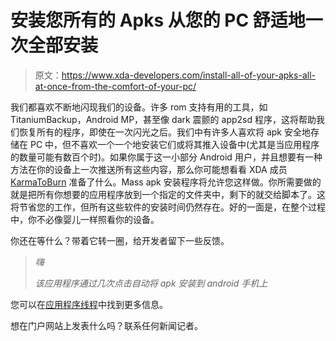 # 安装您所有的 Apks 从您的 PC 舒适地一次全部安装

> 原文：<https://www.xda-developers.com/install-all-of-your-apks-all-at-once-from-the-comfort-of-your-pc/>

我们都喜欢不断地闪现我们的设备。许多 rom 支持有用的工具，如 TitaniumBackup，Android MP，甚至像 dark 震颤的 app2sd 程序，这将帮助我们恢复所有的程序，即使在一次闪光之后。我们中有许多人喜欢将 apk 安全地存储在 PC 中，但不喜欢一个一个地安装它们或将其推入设备中(尤其是当应用程序的数量可能有数百个时)。如果你属于这一小部分 Android 用户，并且想要有一种方法在你的设备上一次推送所有这些内容，那么你可能想看看 XDA 成员 [KarmaToBurn](http://forum.xda-developers.com/member.php?u=4304448) 准备了什么。Mass apk 安装程序将允许您这样做。你所需要做的就是把所有你想要的应用程序放到一个指定的文件夹中，剩下的就交给脚本了。这将节省您的工作，但所有这些软件的安装时间仍然存在。好的一面是，在整个过程中，你不必像婴儿一样照看你的设备。

你还在等什么？带着它转一圈，给开发者留下一些反馈。

> *嗨*
> 
> *该应用程序通过几次点击自动将 apk 安装到 android 手机上*

您可以在[应用程序线程](http://forum.xda-developers.com/showthread.php?t=1310742)中找到更多信息。

想在门户网站上发表什么吗？联系任何新闻记者。